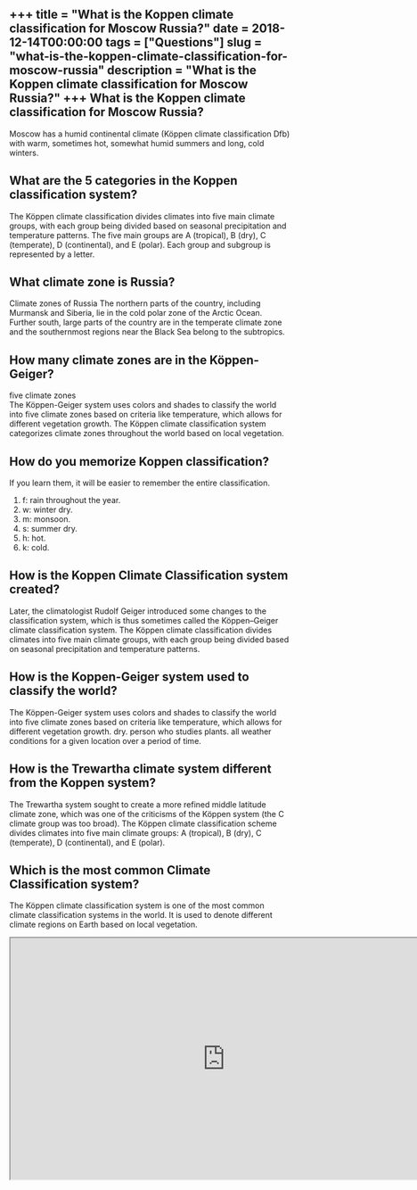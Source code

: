 +++
title = "What is the Koppen climate classification for Moscow Russia?"
date = 2018-12-14T00:00:00
tags = ["Questions"]
slug = "what-is-the-koppen-climate-classification-for-moscow-russia"
description = "What is the Koppen climate classification for Moscow Russia?"
+++
What is the Koppen climate classification for Moscow Russia?
------------------------------------------------------------

Moscow has a humid continental climate (Köppen climate classification Dfb) with warm, sometimes hot, somewhat humid summers and long, cold winters.

What are the 5 categories in the Koppen classification system?
--------------------------------------------------------------

The Köppen climate classification divides climates into five main climate groups, with each group being divided based on seasonal precipitation and temperature patterns. The five main groups are A (tropical), B (dry), C (temperate), D (continental), and E (polar). Each group and subgroup is represented by a letter.

What climate zone is Russia?
----------------------------

Climate zones of Russia The northern parts of the country, including Murmansk and Siberia, lie in the cold polar zone of the Arctic Ocean. Further south, large parts of the country are in the temperate climate zone and the southernmost regions near the Black Sea belong to the subtropics.

How many climate zones are in the Köppen-Geiger?
------------------------------------------------

five climate zones  
The Köppen-Geiger system uses colors and shades to classify the world into five climate zones based on criteria like temperature, which allows for different vegetation growth. The Köppen climate classification system categorizes climate zones throughout the world based on local vegetation.

How do you memorize Koppen classification?
------------------------------------------

If you learn them, it will be easier to remember the entire classification.

1. f: rain throughout the year.
2. w: winter dry.
3. m: monsoon.
4. s: summer dry.
5. h: hot.
6. k: cold.

How is the Koppen Climate Classification system created?
--------------------------------------------------------

Later, the climatologist Rudolf Geiger introduced some changes to the classification system, which is thus sometimes called the Köppen–Geiger climate classification system. The Köppen climate classification divides climates into five main climate groups, with each group being divided based on seasonal precipitation and temperature patterns.

How is the Koppen-Geiger system used to classify the world?
-----------------------------------------------------------

The Köppen-Geiger system uses colors and shades to classify the world into five climate zones based on criteria like temperature, which allows for different vegetation growth. dry. person who studies plants. all weather conditions for a given location over a period of time.

How is the Trewartha climate system different from the Koppen system?
---------------------------------------------------------------------

The Trewartha system sought to create a more refined middle latitude climate zone, which was one of the criticisms of the Köppen system (the C climate group was too broad). The Köppen climate classification scheme divides climates into five main climate groups: A (tropical), B (dry), C (temperate), D (continental), and E (polar).

Which is the most common Climate Classification system?
-------------------------------------------------------

The Köppen climate classification system is one of the most common climate classification systems in the world. It is used to denote different climate regions on Earth based on local vegetation.

<iframe allow="accelerometer; autoplay; clipboard-write; encrypted-media; gyroscope; picture-in-picture" allowfullscreen="" class="__youtube_prefs__  epyt-is-override  no-lazyload" data-no-lazy="1" data-origheight="433" data-origwidth="770" data-skipgform_ajax_framebjll="" height="433" id="_ytid_82683" loading="lazy" src="https://www.youtube.com/embed/LarKrnmaSFI?enablejsapi=1&autoplay=0&cc_load_policy=0&cc_lang_pref=&iv_load_policy=1&loop=0&modestbranding=0&rel=1&fs=1&playsinline=0&autohide=2&theme=dark&color=red&controls=1&" title="YouTube player" width="770"></iframe>